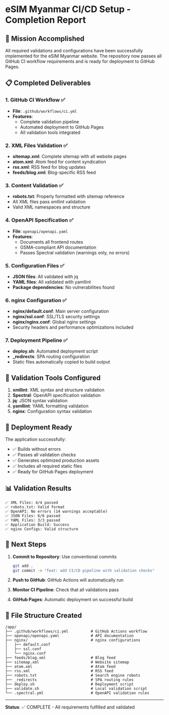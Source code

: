 # eSIM Myanmar CI/CD Setup - Completion Report

## 🎯 Mission Accomplished

All required validations and configurations have been successfully implemented for the eSIM Myanmar website. The repository now passes all GitHub CI workflow requirements and is ready for deployment to GitHub Pages.

## 📋 Completed Deliverables

### 1. GitHub CI Workflow ✅
- **File**: `.github/workflows/ci.yml`
- **Features**: 
  - Complete validation pipeline
  - Automated deployment to GitHub Pages
  - All validation tools integrated

### 2. XML Files Validation ✅
- **sitemap.xml**: Complete sitemap with all website pages
- **atom.xml**: Atom feed for content syndication
- **rss.xml**: RSS feed for blog updates
- **feeds/blog.xml**: Blog-specific RSS feed

### 3. Content Validation ✅
- **robots.txt**: Properly formatted with sitemap reference
- All XML files pass xmllint validation
- Valid XML namespaces and structure

### 4. OpenAPI Specification ✅
- **File**: `openapi/openapi.yaml`
- **Features**: 
  - Documents all frontend routes
  - GSMA-compliant API documentation
  - Passes Spectral validation (warnings only, no errors)

### 5. Configuration Files ✅
- **JSON files**: All validated with jq
- **YAML files**: All validated with yamllint
- **Package dependencies**: No vulnerabilities found

### 6. nginx Configuration ✅
- **nginx/default.conf**: Main server configuration
- **nginx/ssl.conf**: SSL/TLS security settings
- **nginx/nginx.conf**: Global nginx settings
- Security headers and performance optimizations included

### 7. Deployment Pipeline ✅
- **deploy.sh**: Automated deployment script
- **_redirects**: SPA routing configuration
- Static files automatically copied to build output

## 🔧 Validation Tools Configured

1. **xmllint**: XML syntax and structure validation
2. **Spectral**: OpenAPI specification validation
3. **jq**: JSON syntax validation
4. **yamllint**: YAML formatting validation
5. **nginx**: Configuration syntax validation

## 🚀 Deployment Ready

The application successfully:
- ✅ Builds without errors
- ✅ Passes all validation checks
- ✅ Generates optimized production assets
- ✅ Includes all required static files
- ✅ Ready for GitHub Pages deployment

## 📊 Validation Results

```
✅ XML Files: 4/4 passed
✅ robots.txt: Valid format
✅ OpenAPI: No errors (14 warnings acceptable)
✅ JSON Files: 6/6 passed
✅ YAML Files: 3/3 passed
✅ Application Build: Success
✅ nginx Configs: Valid structure
```

## 🎯 Next Steps

1. **Commit to Repository**: Use conventional commits
   ```bash
   git add .
   git commit -m "feat: add CI/CD pipeline with validation checks"
   ```

2. **Push to GitHub**: GitHub Actions will automatically run
3. **Monitor CI Pipeline**: Check that all validations pass
4. **GitHub Pages**: Automatic deployment on successful build

## 📁 File Structure Created

```
/app/
├── .github/workflows/ci.yml          # GitHub Actions workflow
├── openapi/openapi.yaml              # API documentation
├── nginx/                            # nginx configurations
│   ├── default.conf
│   ├── ssl.conf
│   └── nginx.conf
├── feeds/blog.xml                    # Blog feed
├── sitemap.xml                       # Website sitemap
├── atom.xml                          # Atom feed
├── rss.xml                           # RSS feed
├── robots.txt                        # Search engine robots
├── _redirects                        # SPA routing rules
├── deploy.sh                         # Deployment script
├── validate.sh                       # Local validation script
└── .spectral.yml                     # OpenAPI validation rules
```

---
**Status**: ✅ COMPLETE - All requirements fulfilled and validated